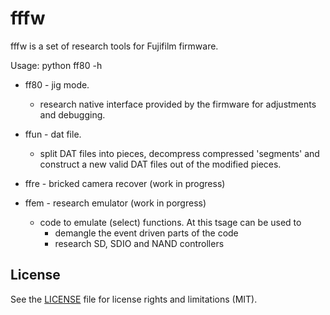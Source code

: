 # fffw

fffw is a set of research tools for Fujifilm firmware.

Usage: python ff80 -h

- ff80 - jig mode.
  - research native interface provided by the firmware for adjustments and debugging.

- ffun - dat file.
  - split DAT files into pieces, decompress compressed 'segments' and construct a new valid DAT files out of the modified pieces.
 
- ffre - bricked camera recover (work in progress)

- ffem - research emulator (work in porgress)
  - code to emulate (select) functions. At this tsage can be used to 
    - demangle the event driven parts of the code
    - research SD, SDIO and NAND controllers

## License

See the [LICENSE](LICENSE.md) file for license rights and limitations (MIT).